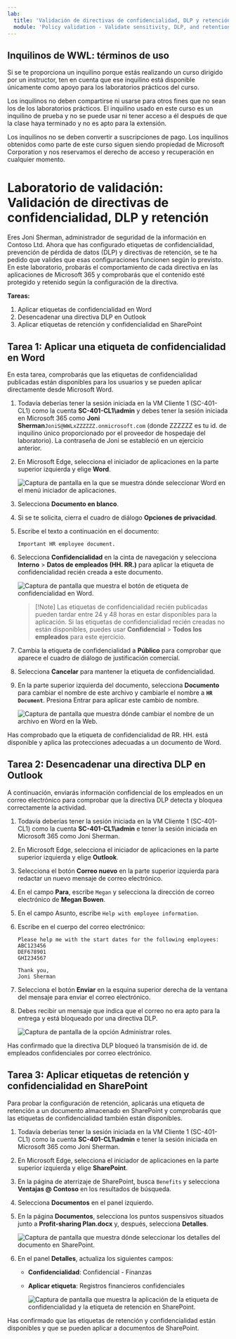 ```yaml
---
lab:
  title: 'Validación de directivas de confidencialidad, DLP y retención'
  module: 'Policy validation - Validate sensitivity, DLP, and retention policies'
---
```


## Inquilinos de WWL: términos de uso

Si se te proporciona un inquilino porque estás realizando un curso dirigido por un instructor, ten en cuenta que ese inquilino está disponible únicamente como apoyo para los laboratorios prácticos del curso.

Los inquilinos no deben compartirse ni usarse para otros fines que no sean los de los laboratorios prácticos. El inquilino usado en este curso es un inquilino de prueba y no se puede usar ni tener acceso a él después de que la clase haya terminado y no es apto para la extensión.

Los inquilinos no se deben convertir a suscripciones de pago. Los inquilinos obtenidos como parte de este curso siguen siendo propiedad de Microsoft Corporation y nos reservamos el derecho de acceso y recuperación en cualquier momento.

# Laboratorio de validación: Validación de directivas de confidencialidad, DLP y retención

Eres Joni Sherman, administrador de seguridad de la información en Contoso Ltd. Ahora que has configurado etiquetas de confidencialidad, prevención de pérdida de datos (DLP) y directivas de retención, se te ha pedido que valides que esas configuraciones funcionen según lo previsto. En este laboratorio, probarás el comportamiento de cada directiva en las aplicaciones de Microsoft 365 y comprobarás que el contenido esté protegido y retenido según la configuración de la directiva.

**Tareas:**

1. Aplicar etiquetas de confidencialidad en Word
1. Desencadenar una directiva DLP en Outlook
1. Aplicar etiquetas de retención y confidencialidad en SharePoint

## Tarea 1: Aplicar una etiqueta de confidencialidad en Word

En esta tarea, comprobarás que las etiquetas de confidencialidad publicadas están disponibles para los usuarios y se pueden aplicar directamente desde Microsoft Word.

1. Todavía deberías tener la sesión iniciada en la VM Cliente 1 (SC-401-CL1) como la cuenta **SC-401-CL1\admin** y debes tener la sesión iniciada en Microsoft 365 como **Joni Sherman**`JoniS@WWLxZZZZZZ.onmicrosoft.com` (donde ZZZZZZ es tu id. de inquilino único proporcionado por el proveedor de hospedaje del laboratorio). La contraseña de Joni se estableció en un ejercicio anterior.

1. En Microsoft Edge, selecciona el iniciador de aplicaciones en la parte superior izquierda y elige **Word**.

    ![Captura de pantalla en la que se muestra dónde seleccionar Word en el menú iniciador de aplicaciones.](../Media/meatball-menu-word.png)

1. Selecciona **Documento en blanco**.

1. Si se te solicita, cierra el cuadro de diálogo **Opciones de privacidad**.

1. Escribe el texto a continuación en el documento:

   `Important HR employee document.`

1. Selecciona **Confidencialidad** en la cinta de navegación y selecciona **Interno** > **Datos de empleados (HH. RR.)** para aplicar la etiqueta de confidencialidad recién creada a este documento.

    ![Captura de pantalla que muestra el botón de etiqueta de confidencialidad en Word.](../Media/word_label.png)

    > [!Note] Las etiquetas de confidencialidad recién publicadas pueden tardar entre 24 y 48 horas en estar disponibles para la aplicación. Si las etiquetas de confidencialidad recién creadas no están disponibles, puedes usar **Confidencial** > **Todos los empleados** para este ejercicio.

1. Cambia la etiqueta de confidencialidad a **Público** para comprobar que aparece el cuadro de diálogo de justificación comercial.

1. Selecciona **Cancelar** para mantener la etiqueta de confidencialidad.

1. En la parte superior izquierda del documento, selecciona **Documento** para cambiar el nombre de este archivo y cambiarle el nombre a **`HR Document`**. Presiona Entrar para aplicar este cambio de nombre.

    ![Captura de pantalla que muestra dónde cambiar el nombre de un archivo en Word en la Web.](../Media/rename-web-word-file.png)

Has comprobado que la etiqueta de confidencialidad de RR. HH. está disponible y aplica las protecciones adecuadas a un documento de Word.

## Tarea 2: Desencadenar una directiva DLP en Outlook

A continuación, enviarás información confidencial de los empleados en un correo electrónico para comprobar que la directiva DLP detecta y bloquea correctamente la actividad.

1. Todavía deberías tener la sesión iniciada en la VM Cliente 1 (SC-401-CL1) como la cuenta **SC-401-CL1\admin** e tener la sesión iniciada en Microsoft 365 como Joni Sherman.

1. En Microsoft Edge, selecciona el iniciador de aplicaciones en la parte superior izquierda y elige **Outlook**.

1. Selecciona el botón **Correo nuevo** en la parte superior izquierda para redactar un nuevo mensaje de correo electrónico.

1. En el campo **Para**, escribe `Megan` y selecciona la dirección de correo electrónico de **Megan Bowen**.

1. En el campo Asunto, escribe `Help with employee information`.

1. Escribe en el cuerpo del correo electrónico:

   ``` text
   Please help me with the start dates for the following employees:
   ABC123456
   DEF678901
   GHI234567

   Thank you, 
   Joni Sherman
   ```

1. Selecciona el botón **Enviar** en la esquina superior derecha de la ventana del mensaje para enviar el correo electrónico.

1. Debes recibir un mensaje que indica que el correo no era apto para la entrega y está bloqueado por una directiva DLP.

   ![Captura de pantalla de la opción Administrar roles.](../Media/dlp-email-blocked.png)

Has confirmado que la directiva DLP bloqueó la transmisión de id. de empleados confidenciales por correo electrónico.

## Tarea 3: Aplicar etiquetas de retención y confidencialidad en SharePoint

Para probar la configuración de retención, aplicarás una etiqueta de retención a un documento almacenado en SharePoint y comprobarás que las etiquetas de confidencialidad también están disponibles.

1. Todavía deberías tener la sesión iniciada en la VM Cliente 1 (SC-401-CL1) como la cuenta **SC-401-CL1\admin** e tener la sesión iniciada en Microsoft 365 como Joni Sherman.

1. En Microsoft Edge, selecciona el iniciador de aplicaciones en la parte superior izquierda y elige **SharePoint**.

1. En la página de aterrizaje de SharePoint, busca `Benefits` y selecciona **Ventajas @ Contoso** en los resultados de búsqueda.

1. Selecciona **Documentos** en el panel izquierdo.

1. En la página **Documentos**, selecciona los puntos suspensivos situados junto a **Profit-sharing Plan.docx** y, después, selecciona **Detalles**.

   ![Captura de pantalla que muestra dónde seleccionar los detalles del documento en SharePoint.](../Media/sharepoint-details.png)

1. En el panel **Detalles**, actualiza los siguientes campos:
   - **Confidencialidad**: Confidencial - Finanzas
   - **Aplicar etiqueta**: Registros financieros confidenciales

     ![Captura de pantalla que muestra la aplicación de la etiqueta de confidencialidad y la etiqueta de retención en SharePoint.](../Media/sharepoint-choose-labels.png)

Has confirmado que las etiquetas de retención y confidencialidad están disponibles y que se pueden aplicar a documentos de SharePoint.
